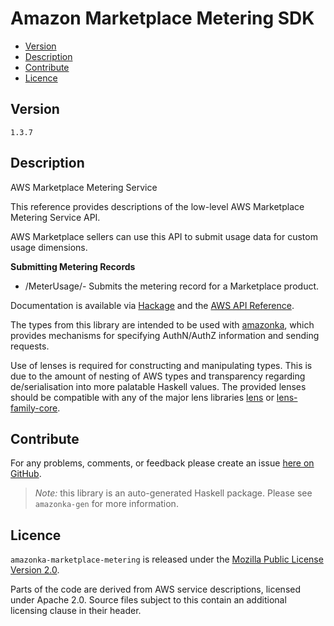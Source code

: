 # Amazon Marketplace Metering SDK

* [Version](#version)
* [Description](#description)
* [Contribute](#contribute)
* [Licence](#licence)


## Version

`1.3.7`


## Description

AWS Marketplace Metering Service

This reference provides descriptions of the low-level AWS Marketplace
Metering Service API.

AWS Marketplace sellers can use this API to submit usage data for custom
usage dimensions.

__Submitting Metering Records__

-   /MeterUsage/- Submits the metering record for a Marketplace product.

Documentation is available via [Hackage](http://hackage.haskell.org/package/amazonka-marketplace-metering)
and the [AWS API Reference](http://docs.aws.amazon.com/apigateway/api-reference/).

The types from this library are intended to be used with [amazonka](http://hackage.haskell.org/package/amazonka),
which provides mechanisms for specifying AuthN/AuthZ information and sending requests.

Use of lenses is required for constructing and manipulating types.
This is due to the amount of nesting of AWS types and transparency regarding
de/serialisation into more palatable Haskell values.
The provided lenses should be compatible with any of the major lens libraries
[lens](http://hackage.haskell.org/package/lens) or [lens-family-core](http://hackage.haskell.org/package/lens-family-core).

## Contribute

For any problems, comments, or feedback please create an issue [here on GitHub](https://github.com/brendanhay/amazonka/issues).

> _Note:_ this library is an auto-generated Haskell package. Please see `amazonka-gen` for more information.


## Licence

`amazonka-marketplace-metering` is released under the [Mozilla Public License Version 2.0](http://www.mozilla.org/MPL/).

Parts of the code are derived from AWS service descriptions, licensed under Apache 2.0.
Source files subject to this contain an additional licensing clause in their header.
